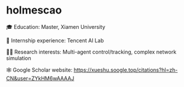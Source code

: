 # holmescao

:mortar_board: Education: Master, Xiamen University

:briefcase: Internship experience: Tencent AI Lab

:man_scientist: Research interests: Multi-agent control/tracking, complex network simulation

:spider_web: Google Scholar website: https://xueshu.soogle.top/citations?hl=zh-CN&user=ZYkHM6wAAAAJ